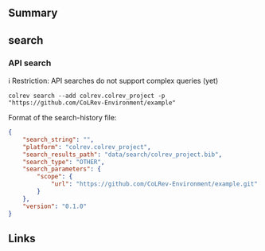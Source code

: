 ## Summary

## search

### API search

ℹ️ Restriction: API searches do not support complex queries (yet)

```
colrev search --add colrev.colrev_project -p "https://github.com/CoLRev-Environment/example"
```

Format of the search-history file:

```json
{
    "search_string": "",
    "platform": "colrev.colrev_project",
    "search_results_path": "data/search/colrev_project.bib",
    "search_type": "OTHER",
    "search_parameters": {
        "scope": {
            "url": "https://github.com/CoLRev-Environment/example.git"
        }
    },
    "version": "0.1.0"
}
```

## Links
